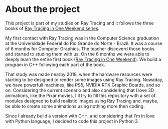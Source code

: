 # About the project
This project is part of my studies on Ray Tracing and it follows the three books of [Ray Tracing in One Weekend series](https://github.com/RayTracing/raytracing.github.io).

My first contact with Ray Tracing was in the Computer Science graduation at the Universidade Federal do Rio Grande do Norte - Brazil. It was a course of 6 months for Computer Graphics. The teacher discoverd those books and started to studing them with us. On the 6 months we were able to deeply learn the entire first book ([Ray Tracing in One Weekend](https://raytracing.github.io/v3/books/RayTracingInOneWeekend.html)). We build a program in C++ following each part of the book.

That study was made nearby 2018, when the hardware resources were starting to be designed to render some images using Ray Tracing. Nowaday, we have powerfull machines, like PS5, NVIDIA RTX Graphic Boards, and so on. Considering the current scenario and also considering that I love 3D animations, like the Pixar movies, I'll try to fill this repository with a set of modules designed to build realistic images using Ray Tracing and, maybe, be able to create some animations using nothing more then coding.

Since I already build a version with C++, and considering that I'm in love with Python language, I decided to code this project in Python 3.